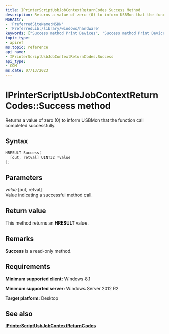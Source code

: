 ```yaml
---
title: IPrinterScriptUsbJobContextReturnCodes Success Method
description: Returns a value of zero (0) to inform USBMon that the function call completed successfully.
MSHAttr:
- 'PreferredSiteName:MSDN'
- 'PreferredLib:/library/windows/hardware'
keywords: ["Success method Print Devices", "Success method Print Devices , IPrinterScriptUsbJobContextReturnCodes interface", "IPrinterScriptUsbJobContextReturnCodes interface Print Devices , Success method"]
topic_type:
- apiref
ms.topic: reference
api_name:
- IPrinterScriptUsbJobContextReturnCodes.Success
api_type:
- COM
ms.date: 07/13/2023
---
```


# IPrinterScriptUsbJobContextReturnCodes::Success method

Returns a value of zero (0) to inform USBMon that the function call completed successfully.

## Syntax

```cpp
HRESULT Success(
  [out, retval] UINT32 *value
);
```

## Parameters

*value* \[out, retval\]  
Value indicating a successful method call.

## Return value

This method returns an **HRESULT** value.

## Remarks

**Success** is a read-only method.

## Requirements

**Minimum supported client:** Windows 8.1

**Minimum supported server:** Windows Server 2012 R2

**Target platform:** Desktop

## See also

[**IPrinterScriptUsbJobContextReturnCodes**](iprinterscriptusbjobcontextreturncodes.md)
